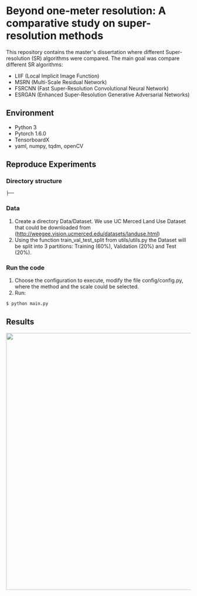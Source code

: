# Beyond one-meter resolution: A comparative study on super-resolution methods

This repository contains the master's dissertation where different Super-resolution (SR) algorithms were compared. The main goal was compare different SR algorithms:

* LIIF (Local Implicit Image Function)
* MSRN (Multi-Scale Residual Network)
* FSRCNN (Fast Super-Resolution Convolutional Neural Network)
* ESRGAN (Enhanced Super-Resolution Generative Adversarial Networks)

## Environment

* Python 3
* Pytorch 1.6.0
* TensorboardX
* yaml, numpy, tqdm, openCV

## Reproduce Experiments

### Directory structure
```bash
├──

```

### Data

  1. Create a directory Data/Dataset. We use UC Merced Land Use Dataset that could be downloaded from (http://weegee.vision.ucmerced.edu/datasets/landuse.html)
  2. Using the function train_val_test_split from utils/utils.py the Dataset will be split into 3 partitions: Training (60%), Validation (20%) and Test (20%).

### Run the code

1. Choose the configuration to execute, modify the file config/config.py, where the method and the scale could be selected.
2. Run:
```bash
$ python main.py 
```

## Results

<p align="center">
    <img src="" width="700" align="center">
</p>


